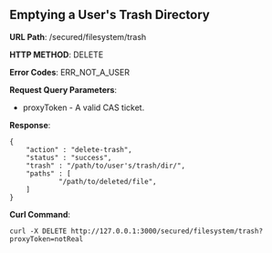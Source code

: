 Emptying a User's Trash Directory
---------------------------------
__URL Path__: /secured/filesystem/trash

__HTTP METHOD__: DELETE

__Error Codes__: ERR_NOT_A_USER

__Request Query Parameters__:

* proxyToken - A valid CAS ticket.

__Response__:

    {
        "action" : "delete-trash",
        "status" : "success",
        "trash" : "/path/to/user's/trash/dir/",
        "paths" : [
                "/path/to/deleted/file",
        ]
    }

__Curl Command__:

    curl -X DELETE http://127.0.0.1:3000/secured/filesystem/trash?proxyToken=notReal

